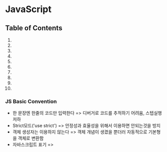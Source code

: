 # JavaScript


## Table of Contents

1. [](#)
1. [](#)
1. [](#)
1. [](#)
1. [](#)
1. [](#)
1. [](#)
1. [](#)
1. [](#)
1. [](#)


### JS Basic Convention
- 한 문장엔 한줄의 코드만 입력한다 => 디버거로 코드를 추적하기 어려움, 스텝실행 저하
- Strict모드('use strict') => 안정성과 효율성을 위해서 이용하면 안되는것을 방지
- 객체 생성자는 이용하지 않는다 => 객체 개념이 생겼을 뿐더러 자동적으로 기본형을 객체로 변환함
- 자바스크립트 표기 => <script type = "text/javascript">
- 문자 코드 표기 => UTF-8 을 이용 -> Ajax 외부데이터 통신시 에러 방지
- 변수 선언 기법 => 카멜케이스(getPasswd), 파스칼(ParentNode), 언더스코어(get_time)
- 고계 함수 => 함수를 인자 값으로 넘겨줄수 있고 사용 가능하다
- 컴파일 순서 => 함수의 정의 -> 변수의 대입
- 객체 지향 => JS는 객체지향 언어이지만 프로토타입이라는 개념을 바탕으로 사용, 클래스도 있음
- 변수 선언 => `var _value` 로 선언시 클래스나 함수 외부에서 참조할 수 없음
- JSON => JavaScript Object Notification으로 객체 리터럴에 준한 형식이다
- 클로저 => 함수값을 인자로 넘기거나 함수의 작동방식을 인자로 넘겨줄 수 있음, 인자값이 없으면 외부에서 찾음


### JS Exception Convention

- document.write => 표시 위치를 지정할 수 없어 쓰이지 않음
- $.isXXXXX > typeof => $.isXXXX가 반환값이 더 정확
- '==' ,'===' => '=='은 수치값만 비교하고 '==='은 자료형까지 정확히 비교한다
- for(var i in obj){} => 변수 프로퍼티(key)가 담김
- for(var i = 1; len < data.length; i++) => 프로퍼티로 엑세스 하기 때문에 성능이 떨어짐
- 소숫점 곱셈 => 소숫점도 2 진수로 계산되기 때문에 소숫점 오류가 나기 때문에 정수로 치환한 후 계산
- Function 생성자 => Function생성자는 동적으로 함수를 변경하고 코드를 해석해야 하기 때문에 속도저하가 일어남
- o_' => 필수 인수가 아닌 경우 변수는 o_를 붙여서 표현한다
- arguments[] => 가변인수의 변수를 참조할때 사용
- function sum(...numbers) {return numbers.reduce(function(){return})} =>가변인수 참조방법


### JS Array

- 배열 생성 => (var data = [1,2,3,4]) -> 배열은 모두 객체로 취급된다(Call-By-Reference)
- 배열 참조 => 배열을 참조할때는 브래킷과 인덱스 번호를 이용한다(arr[3])
- 연관 배열 => var obj = {a:100, b:200, c:300}


### JS Type
parseInt() => 지수표현 이외의 모든 문장의 숫자형을 반환
parseFloat() => 16 진수 이외의 모든 문장의 숫자형을 반환
Number() => 문자형이 섞인 숫자형 이외의 모든 문자형과 타임스템프를 반환
typeof() => 변수의 데이터형 반환
객체변수.instanceof 생성자 => 생성자 판정


[jQuery 판정 메소드] - boolean값으로 반환
$.isArray() => 배열 여부 판정
$.isEmptyObject() => 비어 있음 여부 판정
$.isFunction() => 함수 여부 판정
$.isNumeric() => 수치 여부 판정
$.isPlainObject() => 객체 여부 판정
$.isWindow() => 윈도우 객체 여부 판정


[JS 기본 함수]
Math.ceil(num) => 소숫점 올림
Math.floor(num) => 소숫점 내림
Math.round(num) => 소숫점 반올림
Math.random() => 1 이하 난수 출력
num.toFixed(n) => 소숫점 반올림
num.toPrecision(n) => 모든 자릿수를 합쳐서 소숫점 반올림
num.toString(n) => 진수 변경


[JS 배열, 문자 함수]
str.length => 문자열 길이 반환
str.toLowerCase() => 문자열 소문자화
str.toUpperCase() => 문자열 대문자화
str.substring(startn,endn) => 문자열 부분 잘라내기, 알아서 startn과 endn구분
str.slice(startn, endn) => 문자열 부분 잘라내기, 음수도 알아서 위치 계산
str.substr(startn, len) => 문자열 len만큼 잘라내기
str.indexOf(srcstr) => 매칭되는 문자열 위치 반환
$.trim(str) => 문자열에서 이스케이프 문자 삭제


[JS 정규식] - var ex =  /http(s)?\/\/([\w-]+\.)+[\w-]+(\/[\w- .\/?%&=]*)?/gim
ex.test(str) => 정규식에 맞는지 boolean 값으로 반환
ex.exec(str) => 정규식에 맞는 값을 반환, match와는 다르게 매칭된 문장은 다시 출력하지 않음
str.search(ex) => 정규식에 맞는 값의 위치를 반환
str.match(ex) => 정규식에 맞는 값을 반환
str.replace(ex, chgstr) => 정규식에 맞는 부분에 문자열 삽입
str.split(ex) => 정규식에 대해 일정한 단위로 단어를 잘라 배열로 만듦


[JS 배열 함수]
data.push(node) => 배열 마지막에 요소를 삽입
data.pop() => 배열 마지막 요소를 빼냄
data.unshift(node) => 배열 맨앞에 요소를 삽입
data.shift() => 배열 맨앞에 요소를 빼냄
data.toString() => 배열 모든 요소를 출력
data.concat(data1, data2) => 배열 여러개 한번에 출력
data.join(' ') => 배열 요소를 특정 문자로 합침
data.reverse() => 배열 요소를 뒤집음
data.sort(function(){}) => 함수 안에 수식으로 배열을 정렬
$.extend(targit, data1, data2) => 배열을 타깃에 복사한다
$.map(arr, function(value, index){}) => 배열을 함수처리해서 반환
$.grep(arr, function(value, index){}) => 배열을 함수로 판정해 판정된 배열만 가져옴


[JS 주요 함수]
setTimeout(function, milisec) => milisec가 지난 다음 function을 실행
setInterval(function milisec) => milisec마다 function을 실행(반복)
encodeURIComponent(data) => 특수문자 인코딩
$.parseJSON(str) => 객체 리터럴의 원하는 값을 찾아줌


data.reduce(func, sumVal) => data를 가져와 func실행값을 sumVal과 더해나간다
.map(arr, function) => function대로 원하는 값을 arr에서 추출(함수에 값을 넣어 나온값을 가져옴)
.mapcat(arr, function) => 다중 map에 사용
.filter(arr, function) => function대로 원하는 값을 arr에서 가져옴(조건식 무조건 비교후 제외)

document.createElement(“”) = create new tag
